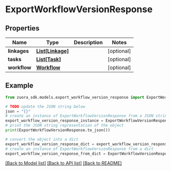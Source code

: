 # ExportWorkflowVersionResponse


## Properties

Name | Type | Description | Notes
------------ | ------------- | ------------- | -------------
**linkages** | [**List[Linkage]**](Linkage.md) |  | [optional] 
**tasks** | [**List[Task]**](Task.md) |  | [optional] 
**workflow** | [**Workflow**](Workflow.md) |  | [optional] 

## Example

```python
from zuora_sdk.models.export_workflow_version_response import ExportWorkflowVersionResponse

# TODO update the JSON string below
json = "{}"
# create an instance of ExportWorkflowVersionResponse from a JSON string
export_workflow_version_response_instance = ExportWorkflowVersionResponse.from_json(json)
# print the JSON string representation of the object
print(ExportWorkflowVersionResponse.to_json())

# convert the object into a dict
export_workflow_version_response_dict = export_workflow_version_response_instance.to_dict()
# create an instance of ExportWorkflowVersionResponse from a dict
export_workflow_version_response_from_dict = ExportWorkflowVersionResponse.from_dict(export_workflow_version_response_dict)
```
[[Back to Model list]](../README.md#documentation-for-models) [[Back to API list]](../README.md#documentation-for-api-endpoints) [[Back to README]](../README.md)


